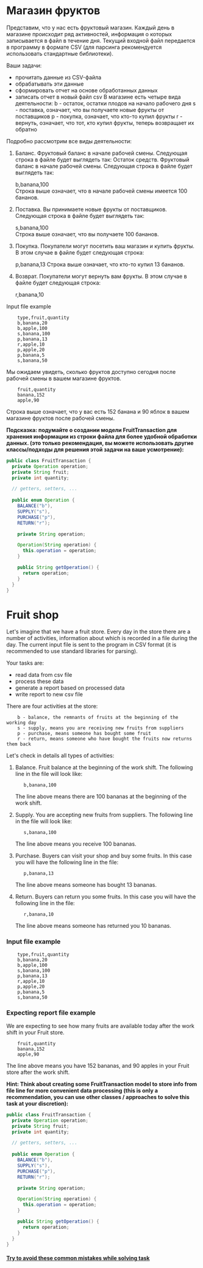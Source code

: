 # Магазин фруктов
Представим, что у нас есть фруктовый магазин. Каждый день в магазине происходит ряд активностей, информация о которых записывается в файл в течение дня. Текущий входной файл передается в программу в формате CSV (для парсинга рекомендуется использовать стандартные библиотеки).

Ваши задачи:

* прочитать данные из CSV-файла
* обрабатывать эти данные
* сформировать отчет на основе обработанных данных
* записать отчет в новый файл csv
  В магазине есть четыре вида деятельности:
  b - остаток, остатки плодов на начало рабочего дня
  s - поставка, означает, что вы получаете новые фрукты от поставщиков
  p - покупка, означает, что кто-то купил фрукты
  r - вернуть, означает, что тот, кто купил фрукты, теперь возвращает их обратно

Подробно рассмотрим все виды деятельности:
1. Баланс. Фруктовый баланс в начале рабочей смены. Следующая строка в файле будет выглядеть так:
   Остаток средств. Фруктовый баланс в начале рабочей смены. Следующая строка в файле будет выглядеть так:

   b,banana,100  
   Строка выше означает, что в начале рабочей смены имеется 100 бананов.

2. Поставка. Вы принимаете новые фрукты от поставщиков. Следующая строка в файле будет выглядеть так:

   s,banana,100  
   Строка выше означает, что вы получаете 100 бананов.

3. Покупка. Покупатели могут посетить ваш магазин и купить фрукты. В этом случае в файле будет следующая строка:

   p,banana,13
   Строка выше означает, что кто-то купил 13 бананов.

4. Возврат. Покупатели могут вернуть вам фрукты. В этом случае в файле будет следующая строка:

   r,banana,10

Input file example
```text
    type,fruit,quantity
    b,banana,20
    b,apple,100
    s,banana,100
    p,banana,13
    r,apple,10 
    p,apple,20 
    p,banana,5 
    s,banana,50
```
Мы ожидаем увидеть, сколько фруктов доступно сегодня после рабочей смены в вашем магазине фруктов.

```text
    fruit,quantity
    banana,152
    apple,90
```

Строка выше означает, что у вас есть 152 банана и 90 яблок в вашем магазине фруктов после рабочей смены.

**Подсказка: подумайте о создании модели FruitTransaction для хранения информации из строки файла для более удобной
обработки данных.
(это только рекомендация, вы можете использовать другие классы/подходы для решения этой задачи на ваше усмотрение):**

```java
public class FruitTransaction {
  private Operation operation;
  private String fruit;
  private int quantity;

  // getters, setters, ...
  
  public enum Operation {
    BALANCE("b"),
    SUPPLY("s"),
    PURCHASE("p"),
    RETURN("r");

    private String operation;

    Operation(String operation) {
      this.operation = operation;
    }

    public String getOperation() {
      return operation;
    }
  }
}
```

# Fruit shop
Let's imagine that we have a fruit store. Every day in the store there are a number of activities, 
information about which is recorded in a file during the day.
The current input file is sent to the program in CSV format (it is recommended to use standard libraries for parsing).

Your tasks are:
- read data from csv file
- process these data 
- generate a report based on processed data
- write report to new csv file

There are four activities at the store:
```text
    b - balance, the remnants of fruits at the beginning of the working day
    s - supply, means you are receiving new fruits from suppliers
    p - purchase, means someone has bought some fruit
    r - return, means someone who have bought the fruits now returns them back
```

Let's check in details all types of activities:
1. Balance. Fruit balance at the beginning of the work shift. The following line in the file will look like:
    
    ```text
       b,banana,100  
    ```
   The line above means there are 100 bananas at the beginning of the work shift. 
1. Supply. You are accepting new fruits from suppliers. The following line in the file will look like:
    
    ```text
       s,banana,100     
    ```
   The line above means you receive 100 bananas.
1. Purchase. Buyers can visit your shop and buy some fruits. In this case you will have the following line in the file:
    
    ```text
       p,banana,13  
    ```
   The line above means someone has bought 13 bananas.
1. Return. Buyers can return you some fruits. In this case you will have the following line in the file:
    
    ```text
       r,banana,10   
    ```
   The line above means someone has returned you 10 bananas.

### Input file example
```text
    type,fruit,quantity
    b,banana,20
    b,apple,100
    s,banana,100
    p,banana,13
    r,apple,10 
    p,apple,20 
    p,banana,5 
    s,banana,50
```

### Expecting report file example
We are expecting to see how many fruits are available today after the work shift in your Fruit store. 
```text
    fruit,quantity
    banana,152
    apple,90
```
The line above means you have 152 bananas, and 90 apples in your Fruit store after the work shift.

**Hint: Think about creating some FruitTransaction model to store info from file line for more convenient data processing 
(this is only a recommendation, you can use other classes / approaches to solve this task at your discretion):**
```java
public class FruitTransaction {
  private Operation operation;
  private String fruit;
  private int quantity;

  // getters, setters, ...
  
  public enum Operation {
    BALANCE("b"),
    SUPPLY("s"),
    PURCHASE("p"),
    RETURN("r");

    private String operation;

    Operation(String operation) {
      this.operation = operation;
    }

    public String getOperation() {
      return operation;
    }
  }
}
```

#### [Try to avoid these common mistakes while solving task](https://mate-academy.github.io/jv-program-common-mistakes/java-core/solid/fruit-shop)
